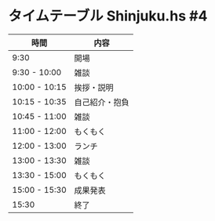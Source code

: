タイムテーブル Shinjuku.hs #4
=============================

時間		| 内容
----------------|------
 9:30		| 開場
 9:30 - 10:00	| 雑談
10:00 - 10:15   | 挨拶・説明
10:15 - 10:35	| 自己紹介・抱負
10:45 - 11:00	| 雑談
11:00 - 12:00	| もくもく
12:00 - 13:00	| ランチ
13:00 - 13:30	| 雑談
13:30 - 15:00	| もくもく
15:00 - 15:30	| 成果発表
15:30		| 終了
